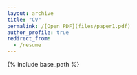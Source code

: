 ```yaml
---
layout: archive
title: "CV"
permalink: /[Open PDF](files/paper1.pdf)
author_profile: true
redirect_from:
  - /resume
---
```


{% include base_path %}

